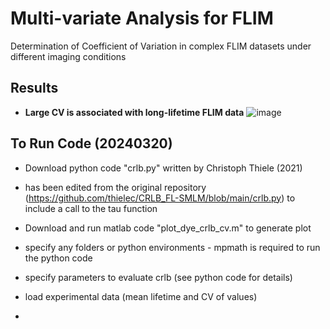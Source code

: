 # Multi-variate Analysis for FLIM 

Determination of Coefficient of Variation in complex FLIM datasets under different imaging conditions

## Results

- **Large CV is associated with long-lifetime FLIM data**
![image](https://github.com/uw-loci/MultivariateAnalysis_FLIM/assets/111527077/6bfc9655-d9c9-485f-924f-8459dc3978d9)

## To Run Code (20240320)
 - Download python code "crlb.py" written by Christoph Thiele (2021)
 - 	has been edited from the original repository (https://github.com/thielec/CRLB_FL-SMLM/blob/main/crlb.py)
   	to include a call to the tau function
 - Download  and run matlab code "plot_dye_crlb_cv.m" to generate plot
 - 	specify any folders or python environments - mpmath is required to run the python code
 - 	specify parameters to evaluate crlb (see python code for details)
 - 	load experimental data (mean lifetime and CV of values)

 - 	
